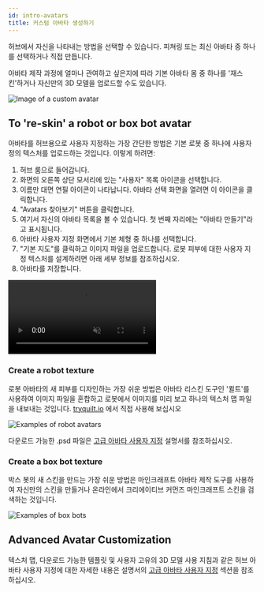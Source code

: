 ```yaml
---
id: intro-avatars
title: 커스텀 아바타 생성하기
---
```


허브에서 자신을 나타내는 방법을 선택할 수 있습니다. 피쳐링 또는 최신 아바타 중 하나를 선택하거나 직접 만듭니다.

아바타 제작 과정에 얼마나 관여하고 싶은지에 따라 기본 아바타 몸 중 하나를 '재스킨'하거나 자신만의 3D 모델을 업로드할 수도 있습니다.

![Image of a custom avatar](img/intro-avatars-image-min.jpeg)

## To 're-skin' a robot or box bot avatar

아바타를 허브용으로 사용자 지정하는 가장 간단한 방법은 기본 로봇 중 하나에 사용자 정의 텍스처를 업로드하는 것입니다. 이렇게 하려면:

1. 허브 룸으로 들어갑니다.
2. 화면의 오른쪽 상단 모서리에 있는 "사용자" 목록 아이콘을 선택합니다.
3. 이름만 대면 연필 아이콘이 나타납니다. 아바타 선택 화면을 열려면 이 아이콘을 클릭합니다.
4. "Avatars 찾아보기" 버튼을 클릭합니다.
5. 여기서 자신의 아바타 목록을 볼 수 있습니다. 첫 번째 자리에는 "아바타 만들기"라고 표시됩니다.
6. 아바타 사용자 지정 화면에서 기본 체형 중 하나를 선택합니다.
7. "기본 지도"를 클릭하고 이미지 파일을 업로드합니다. 로봇 피부에 대한 사용자 지정 텍스처를 설계하려면 아래 세부 정보를 참조하십시오.
8. 아바타를 저장합니다.

<video autoplay loop muted controls >
  <source src="img/hubs-reskin-avatar.mp4" type="video/mp4">
  <img src="img/intro-custom-avatar.jpeg" alt="Screenshot of avatar customization screen">
  Your browser does not support HTML5 video.
</video>

### Create a robot texture

로봇 아바타의 새 피부를 디자인하는 가장 쉬운 방법은 아바타 리스킨 도구인 '퀼트'를 사용하여 이미지 파일을 혼합하고 로봇에서 이미지를 미리 보고 하나의 텍스처 맵 파일을 내보내는 것입니다. [tryquilt.io](http://tryquilt.io/) 에서 직접 사용해 보십시오

![Examples of robot avatars](img/intro-hubs-tryquilt.jpeg)

다운로드 가능한 .psd 파일은 [고급 아바타 사용자 지정](creators-advanced-avata-customization.html) 설명서를 참조하십시오.

### Create a box bot texture

박스 봇의 새 스킨을 만드는 가장 쉬운 방법은 마인크래프트 아바타 제작 도구를 사용하여 자신만의 스킨을 만들거나 온라인에서 크리에이티브 커먼즈 마인크래프트 스킨을 검색하는 것입니다.

![Examples of box bots](../website/static/img/box-bot-examples.jpeg)

## Advanced Avatar Customization

텍스처 맵, 다운로드 가능한 템플릿 및 사용자 고유의 3D 모델 사용 지침과 같은 허브 아바타 사용자 지정에 대한 자세한 내용은 설명서의 [고급 아바타 사용자 지정](creators-advanced-avata-customization.html) 섹션을 참조하십시오.
